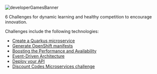 ![developerGamesBanner](https://user-images.githubusercontent.com/233499/134172890-ab6013d7-496c-4bed-9215-7019a2d46bca.png)

6 Challenges for dynamic learning and healthy competition to encourage innovation.

Challenges include the following technologies:

* [Create a Quarkus microservice](https://github.com/Red-Hat-Developer-Games/quarkus-challenge)
* [Generate OpenShift manifests](https://github.com/Red-Hat-Developer-Games/dekorate-challenge)
* [Boosting the Performance and Availability](https://github.com/Red-Hat-Developer-Games/spring-boot-datagrid-challenge)
* [Event-Driven Architecture](https://github.com/Red-Hat-Developer-Games/eda-challenge)
* [Deploy your API](https://github.com/Red-Hat-Developer-Games/3scale-challenge)
* [Discount Codes Microservices challenge](https://github.com/Red-Hat-Developer-Games/discount-codes-quarkus-datagrid-challenge)
